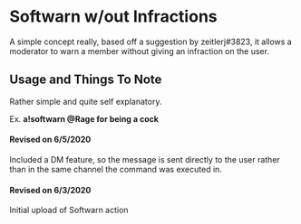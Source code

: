 # Softwarn w/out Infractions
A simple concept really, based off a suggestion by zeitlerj#3823, it allows a moderator to warn a member without giving an infraction on the user.

## Usage and Things To Note
Rather simple and quite self explanatory.

Ex. **a!softwarn @Rage for being a cock**

#### Revised on 6/5/2020
Included a DM feature, so the message is sent directly to the user rather than in the same channel the command was executed in.

#### Revised on 6/3/2020
Initial upload of Softwarn action